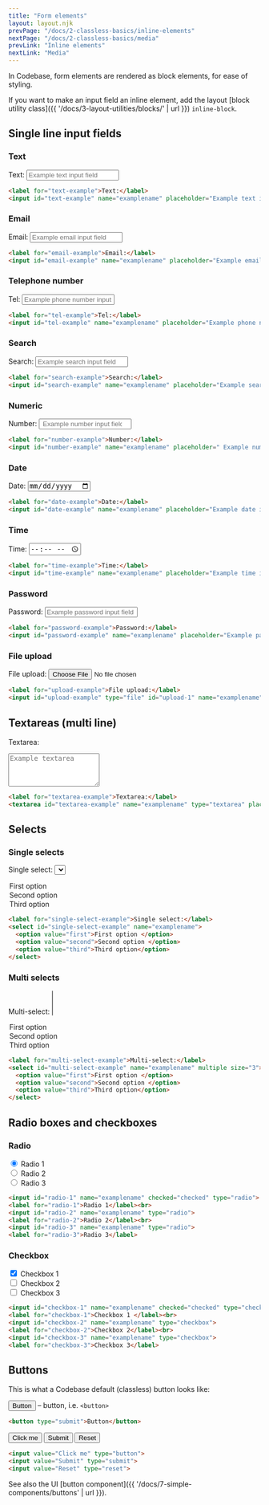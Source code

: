 ```yaml
---
title: "Form elements"
layout: layout.njk
prevPage: "/docs/2-classless-basics/inline-elements"
nextPage: "/docs/2-classless-basics/media"
prevLink: "Inline elements"
nextLink: "Media"
---
```


In Codebase, form elements are rendered as block elements, for ease of styling.

If you want to make an input field an inline element, add the layout [block utility class]({{ '/docs/3-layout-utilities/blocks/' | url }}) `inline-block`.

## Single line input fields

### Text

<label for="text-example">Text:</label>
<input id="text-example" name="examplename" placeholder="Example text input field" type="text">

```html
<label for="text-example">Text:</label>
<input id="text-example" name="examplename" placeholder="Example text input field" type="text">
```

### Email

<label for="email-example">Email:</label>
<input id="email-example" name="examplename" placeholder="Example email input field" type="email">

```html
<label for="email-example">Email:</label>
<input id="email-example" name="examplename" placeholder="Example email input field" type="email">
```

### Telephone number

<label for="tel-example">Tel:</label>
<input id="tel-example" name="examplename" placeholder="Example phone number input field" type="tel">

```html
<label for="tel-example">Tel:</label>
<input id="tel-example" name="examplename" placeholder="Example phone number input field" type="tel">
```

### Search

<label for="search-example">Search:</label>
<input id="search-example" name="examplename" placeholder="Example search input field" type="search">

```html
<label for="search-example">Search:</label>
<input id="search-example" name="examplename" placeholder="Example search input field" type="search">
```

### Numeric

<label for="number-example">Number:</label>
<input id="number-example" name="examplename" placeholder=" Example number input field" type="number">

```html
<label for="number-example">Number:</label>
<input id="number-example" name="examplename" placeholder=" Example number input field" type="number">
```

### Date

<label for="date-example">Date:</label>
<input id="date-example" name="examplename" placeholder="Example date input field" type="date">

```html
<label for="date-example">Date:</label>
<input id="date-example" name="examplename" placeholder="Example date input field" type="date">
```

### Time

<label for="time-example">Time:</label>
<input id="time-example" name="examplename" placeholder="Example time input field" type="time">

```html
<label for="time-example">Time:</label>
<input id="time-example" name="examplename" placeholder="Example time input field" type="time">
```

### Password

<label for="password-example">Password:</label>
<input id="password-example" name="examplename" placeholder="Example password input field" type="password">

```html
<label for="password-example">Password:</label>
<input id="password-example" name="examplename" placeholder="Example password input field" type="password">
```

### File upload

<label for="upload-example">File upload:</label>
<input id="upload-example" type="file" id="upload-1" name="examplename" accept="image/png, image/jpeg">

```html
<label for="upload-example">File upload:</label>
<input id="upload-example" type="file" id="upload-1" name="examplename" accept="image/png, image/jpeg">
```

## Textareas (multi line)

<label for="textarea-example">Textarea:</label>
<textarea id="textarea-example" name="examplename" type="textarea" placeholder="Example textarea" rows="4"></textarea>

```html
<label for="textarea-example">Textarea:</label>
<textarea id="textarea-example" name="examplename" type="textarea" placeholder="Example textarea" rows="4"></textarea>
```

## Selects

### Single selects

<label for="single-select-example">Single select:</label>
<select id="single-select-example" name="examplename">
  <option value="first">First option </option>
  <option value="second">Second option </option>
  <option value="third">Third option</option>
</select>

```html
<label for="single-select-example">Single select:</label>
<select id="single-select-example" name="examplename">
  <option value="first">First option </option>
  <option value="second">Second option </option>
  <option value="third">Third option</option>
</select>
```

### Multi selects

<label for="multi-select-example">Multi-select:</label>
<select id="multi-select-example" name="examplename" multiple size="3">
  <option value="first">First option </option>
  <option value="second">Second option </option>
  <option value="third">Third option</option>
</select>

```html
<label for="multi-select-example">Multi-select:</label>
<select id="multi-select-example" name="examplename" multiple size="3">
  <option value="first">First option </option>
  <option value="second">Second option </option>
  <option value="third">Third option</option>
</select>
```

## Radio boxes and checkboxes

### Radio

<form class="mb-3">
  <input id="radio-1" name="examplename" checked="checked" type="radio">
  <label for="radio-1">Radio 1</label><br>
  <input id="radio-2" name="examplename" type="radio">
  <label for="radio-2">Radio 2</label><br>
  <input id="radio-3" name="examplename" type="radio">
  <label for="radio-3">Radio 3</label>
</form>

```html
<input id="radio-1" name="examplename" checked="checked" type="radio">
<label for="radio-1">Radio 1</label><br>
<input id="radio-2" name="examplename" type="radio">
<label for="radio-2">Radio 2</label><br>
<input id="radio-3" name="examplename" type="radio">
<label for="radio-3">Radio 3</label>
```

### Checkbox

<form class="mb-3">
  <input id="checkbox-1" name="examplename" checked="checked" type="checkbox">
  <label for="checkbox-1">Checkbox 1 </label><br>
  <input id="checkbox-2" name="examplename" type="checkbox">
  <label for="checkbox-2">Checkbox 2</label><br>
  <input id="checkbox-3" name="examplename" type="checkbox">
  <label for="checkbox-3">Checkbox 3</label>
</form>

```html
<input id="checkbox-1" name="examplename" checked="checked" type="checkbox">
<label for="checkbox-1">Checkbox 1 </label><br>
<input id="checkbox-2" name="examplename" type="checkbox">
<label for="checkbox-2">Checkbox 2</label><br>
<input id="checkbox-3" name="examplename" type="checkbox">
<label for="checkbox-3">Checkbox 3</label>
```

## Buttons

This is what a Codebase default (classless) button looks like:

<button type="submit">Button</button> – button, i.e. `<button>`

```html
<button type="submit">Button</button>
```

<p>
  <input value="Click me" type="button">
  <input value="Submit" type="submit">
  <input value="Reset" type="reset">
</p>

```html
<input value="Click me" type="button">
<input value="Submit" type="submit">
<input value="Reset" type="reset">
```

See also the UI [button component]({{ '/docs/7-simple-components/buttons' | url }}).
